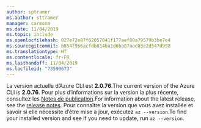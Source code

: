 ```yaml
---
author: sptramer
ms.author: sttramer
manager: carmonm
ms.date: 11/04/2019
ms.topic: include
ms.openlocfilehash: 027e72e87f62057041f177aef80a79579b3be7e4
ms.sourcegitcommit: b854f9b6acfdb814ba1d6ba87aac03e2d547d998
ms.translationtype: HT
ms.contentlocale: fr-FR
ms.lasthandoff: 11/04/2019
ms.locfileid: "73590673"
---
```

<span data-ttu-id="ee83a-101">La version actuelle d’Azure CLI est __2.0.76__.</span><span class="sxs-lookup"><span data-stu-id="ee83a-101">The current version of the Azure CLI is __2.0.76__.</span></span> <span data-ttu-id="ee83a-102">Pour plus d’informations sur la version la plus récente, consultez les [Notes de publication](../release-notes-azure-cli.md).</span><span class="sxs-lookup"><span data-stu-id="ee83a-102">For information about the latest release, see the [release notes](../release-notes-azure-cli.md).</span></span> <span data-ttu-id="ee83a-103">Pour connaître la version que vous avez installée et savoir si elle nécessite d’être mise à jour, exécutez `az --version`.</span><span class="sxs-lookup"><span data-stu-id="ee83a-103">To find your installed version and see if you need to update, run `az --version`.</span></span>
